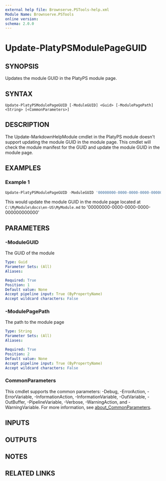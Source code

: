 ```yaml
---
external help file: Brownserve.PSTools-help.xml
Module Name: Brownserve.PSTools
online version:
schema: 2.0.0
---
```


# Update-PlatyPSModulePageGUID

## SYNOPSIS
Updates the module GUID in the PlatyPS module page.

## SYNTAX

```
Update-PlatyPSModulePageGUID [-ModuleGUID] <Guid> [-ModulePagePath] <String> [<CommonParameters>]
```

## DESCRIPTION
The Update-MarkdownHelpModule cmdlet in the PlatyPS module doesn't support updating the module GUID in the module
page.
This cmdlet will check the module manifest for the GUID and update the module GUID in the module page.

## EXAMPLES

### Example 1
```powershell
Update-PlatyPSModulePageGUID -ModuleGUID '00000000-0000-0000-0000-000000000000' -ModulePagePath 'C:\MyModule\docs\en-US\MyModule.md'
```

This would update the module GUID in the module page located at `C:\MyModule\docs\en-US\MyModule.md` to '00000000-0000-0000-0000-000000000000'

## PARAMETERS

### -ModuleGUID
The GUID of the module

```yaml
Type: Guid
Parameter Sets: (All)
Aliases:

Required: True
Position: 1
Default value: None
Accept pipeline input: True (ByPropertyName)
Accept wildcard characters: False
```

### -ModulePagePath
The path to the module page

```yaml
Type: String
Parameter Sets: (All)
Aliases:

Required: True
Position: 2
Default value: None
Accept pipeline input: True (ByPropertyName)
Accept wildcard characters: False
```

### CommonParameters
This cmdlet supports the common parameters: -Debug, -ErrorAction, -ErrorVariable, -InformationAction, -InformationVariable, -OutVariable, -OutBuffer, -PipelineVariable, -Verbose, -WarningAction, and -WarningVariable. For more information, see [about_CommonParameters](http://go.microsoft.com/fwlink/?LinkID=113216).

## INPUTS

## OUTPUTS

## NOTES

## RELATED LINKS
